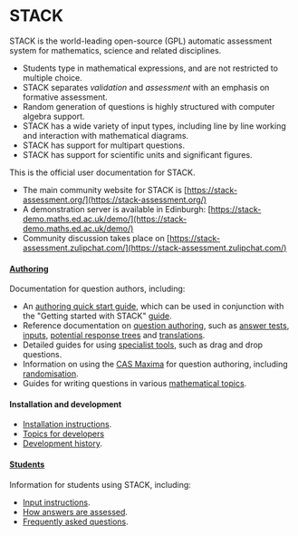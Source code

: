 # STACK

STACK is the world-leading open-source (GPL) automatic assessment system for mathematics, science and related disciplines.

* Students type in mathematical expressions, and are not restricted to multiple choice.
* STACK separates _validation_ and _assessment_ with an emphasis on formative assessment.
* Random generation of questions is highly structured with computer algebra support.
* STACK has a wide variety of input types, including line by line working  and interaction with mathematical diagrams.
* STACK has support for multipart questions.
* STACK has support for scientific units and significant figures.

This is the official user documentation for STACK.

* The main community website for STACK is [https://stack-assessment.org/](https://stack-assessment.org/)
* A demonstration server is available in Edinburgh: [https://stack-demo.maths.ed.ac.uk/demo/](https://stack-demo.maths.ed.ac.uk/demo/)
* Community discussion takes place on [https://stack-assessment.zulipchat.com/](https://stack-assessment.zulipchat.com/)

#### [**Authoring**](Authoring/index.md)

Documentation for question authors, including:

* An [authoring quick start guide](AbInitio/Authoring_quick_start_1.md), which can be used in conjunction with the "Getting started with STACK" [guide](../static/2019-STACK-Guide.pdf).
* Reference documentation on [question authoring](Authoring/index.md), such as [answer tests](Authoring/Answer_Tests/index.md), [inputs](Authoring/Inputs/index.md), [potential response trees](Authoring/Potential_response_trees.md) and [translations](Authoring/Languages.md).
* Detailed guides for using [specialist tools](Specialist_tools/index.md), such as drag and drop questions.
* Information on using the [CAS Maxima](CAS/index.md) for question authoring, including [randomisation](CAS/Random.md).
* Guides for writing questions in various [mathematical topics](Topics/index.md).

#### **Installation and development**

* [Installation instructions](Installation/index.md).
* [Topics for developers](Developer/index.md)
* [Development history](Developer/Development_history.md).

#### [**Students**](Students/index.md)

Information for students using STACK, including:

* [Input instructions](Students/Answer_input.md).
* [How answers are assessed](Students/Answer_assessment.md).
* [Frequently asked questions](Students/FAQ.md).

